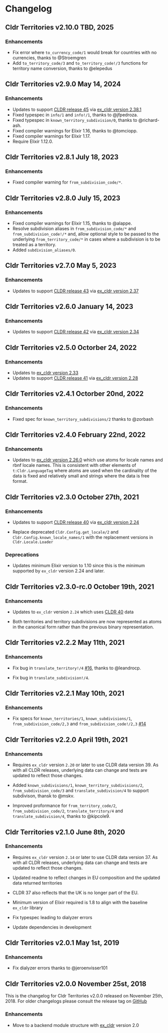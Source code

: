 # Changelog

## Cldr Territories v2.10.0 TBD, 2025

### Enhancements

* Fix error where `to_currency_code/1` would break for countries with no currencies, thanks to @Stroemgren
* Add `to_territory_code/3` and `to_territory_code!/3` functions for territory name conversion, thanks to @elepedus

## Cldr Territories v2.9.0 May 14, 2024

### Enhancements

* Updates to support [CLDR release 45](https://cldr.unicode.org/index/downloads/cldr-45) via [ex_cldr version 2.38.1](https://hex.pm/packages/ex_cldr/2.38.1)
* Fixed typespec in `info/1` and `info!/1`, thanks to @jfpedroza.
* Fixed typespec in `known_territory_subdivision/0`, thanks to @richard-ash.
* Fixed compiler warnings for Elixir 1.16, thanks to @tomciopp.
* Fixed compiler warnings for Elixir 1.17.
* Require Elixir 1.12.0.

## Cldr Territories v2.8.1 July 18, 2023

### Enhancements

* Fixed compiler warning for `from_subdivision_code/*`.

## Cldr Territories v2.8.0 July 15, 2023

### Enhancements

* Fixed compiler warnings for Elixir 1.15, thanks to @alappe.
* Resolve subdivision aliases in `from_subdivision_code/*` and `from_subdivision_code!/*` and,
  allow optional style to be passed to the underlying `from_territory_code/*` in cases where a subdivision is to be treated as a territory.
* Added `subdivision_aliases/0`.

## Cldr Territories v2.7.0 May 5, 2023

### Enhancements

* Updates to support [CLDR release 43](https://cldr.unicode.org/index/downloads/cldr-43) via [ex_cldr version 2.37](https://hex.pm/packages/ex_cldr/2.37.0)


## Cldr Territories v2.6.0 January 14, 2023

### Enhancements

* Updates to support [CLDR release 42](https://cldr.unicode.org/index/downloads/cldr-42) via [ex_cldr version 2.34](https://hex.pm/packages/ex_cldr/2.34.0)

## Cldr Territories v2.5.0 Octorber 24, 2022

### Enhancements

* Updates to [ex_cldr version 2.33](https://hex.pm/packages/ex_cldr/2.33.0)
* Updates to support [CLDR release 41](https://cldr.unicode.org/index/downloads/cldr-41) via [ex_cldr version 2.28](https://hex.pm/packages/ex_cldr/2.28.0)

## Cldr Territories v2.4.1 Octorber 20nd, 2022

### Enhancements

* Fixed spec for `known_territory_subdivisions/2` thanks to @zorbash

## Cldr Territories v2.4.0 February 22nd, 2022

### Enhancements

* Updates to [ex_cldr version 2.26.0](https://hex.pm/packages/ex_cldr/2.26.0) which use atoms for locale names and rbnf locale names. This is consistent with other elements of `t:Cldr.LanguageTag` where atoms are used when the cardinality of the data is fixed and relatively small and strings where the data is free format.

## Cldr Territories v2.3.0 October 27th, 2021

### Enhancements

* Updates to support [CLDR release 40](https://cldr.unicode.org/index/downloads/cldr-40) via [ex_cldr version 2.24](https://hex.pm/packages/ex_cldr/2.24.0)

* Replace deprecated `Cldr.Config.get_locale/2` and `Cldr.Config.known_locale_names/1` with the replacement versions in `Cldr.Locale.Loader`

### Deprecations

* Updates minimum Elixir version to 1.10 since this is the minimum supported by `ex_cldr` version 2.24 and later.

## Cldr Territories v2.3.0-rc.0 October 19th, 2021

### Enhancements

* Updates to `ex_cldr` version `2.24` which uses [CLDR 40](https://cldr.unicode.org/index/downloads/cldr-40) data

* Both territories and territory subdivisions are now represented as atoms in the canonical form rather than the previous binary representation.

## Cldr Territories v2.2.2 May 11th, 2021

### Enhancements

* Fix bug in `translate_territory!/4` [#16](https://github.com/Schultzer/cldr_territories/pull/16), thanks to @leandrocp.

* Fix bug in `translate_subdivision!/4`.

## Cldr Territories v2.2.1 May 10th, 2021

### Enhancements

* Fix specs for `known_territories/1`, `known_subdivisions/1`, `from_subdivision_code/2,3` and `from_subdivision_code!/2,3` [#14](https://github.com/Schultzer/cldr_territories/issues/14)

## Cldr Territories v2.2.0 April 19th, 2021

### Enhancements

* Requires `ex_cldr` version `2.20` or later to use CLDR data version 39. As with all CLDR releases, underlying data can change and tests are updated to reflect those changes.

* Added `known_subdivisions/1`, `known_territory_subdivisions/2`, `from_subdivision_code/3` and `translate_subdivision/4` to support subdivison, thansk to @mskv.

* Improved proformance for `from_territory_code/2`, `from_subdivision_code/2`, `translate_territory/4` and `translate_subdivision/4`, thanks to @kipcole9.

## Cldr Territories v2.1.0 June 8th, 2020

### Enhancements

* Requires `ex_cldr` version `2.14` or later to use CLDR data version 37. As with all CLDR releases, underlying data can change and tests are updated to reflect those changes.

* Updated readme to reflect changes in EU composition and the updated data returned territories

* CLDR 37 also reflects that the UK is no longer part of the EU.

* Minimum version of Elixir required is 1.8 to align with the baseline `ex_cldr` library

* Fix typespec leading to dialyzer errors

* Update dependencies in development

## Cldr Territories v2.0.1 May 1st, 2019

### Enhancements

* Fix dialyzer errors thanks to @jeroenvisser101

## Cldr Territories v2.0.0 November 25st, 2018

This is the changelog for Cldr Territories v2.0.0 released on November 25th, 2018. For older changelogs please consult the release tag on [GitHub](https://github.com/schultzer/cldr_territories/tags)

### Enhancements

* Move to a backend module structure with [ex_cldr](https://hex.pm/packages/ex_cldr) version 2.0
